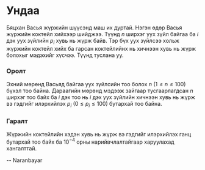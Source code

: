 Ундаа
=====
Бяцхан Васья жүржийн шүүсэнд маш их дуртай. Нэгэн өдөр Васья жүржийн коктейл
хийхээр шийджээ. Түүнд $n$ ширхэг уух зүйл байгаа ба $i$ дэх уух зүйлийн $p_i$
хувь нь жүрж байв. Тэр бүх уух зүйлсээ хольж жүржийн коктейл хийх ба гарсан
коктейлийнх нь хичнээн хувь нь жүрж болохыг мэдэхийг хүсчээ. Түүнд туслана уу.


### Оролт
Эхний мөрөнд Васьяд байгаа уух зүйлсийн тоо болох $n$ $(1 ≤ n ≤ 100)$ бүхэл тоо
байна. Дараагийн мөрөнд мэдээж зайгаар тусгаарлагдсан $n$ ширхэг тоо байх ба $i$ дэх
тоо нь $i$ дэх уух зүйлийн хичнээн хувь нь жүрж вэ гэдгийг илэрхийлэх
$p_i$ $(0 ≤ p_i ≤ 100)$ бутархай тоо байна.


### Гаралт
Жүржийн коктейлийн хэдэн хувь нь жүрж вэ гэдгийг илэрхийлэх ганц бутархай тоо
байх ба $10^{-4}$ орны нарийвчлалтайгаар харуулахад хангалттай.

-- Naranbayar
